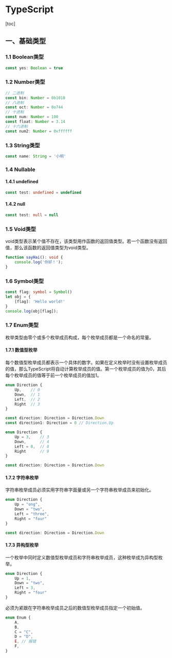 # TypeScript

[toc]

## 一、基础类型

### 1.1 Boolean类型

```typescript
const yes: Boolean = true
```

### 1.2 Number类型

```typescript
// 二进制
const bin: Number = 0b1010
// 八进制
const oct: Number = 0o744
// 十进制
const num: Number = 100
const float: Number = 3.14
// 十六进制
const num2: Number = 0xffffff
```

### 1.3 String类型

```typescript
const name: String = '小明'
```

### 1.4 Nullable

#### 1.4.1 undefined

```typescript
const test: undefined = undefined
```

#### 1.4.2 null

```typescript
const test: null = null
```

### 1.5 Void类型

void类型表示某个值不存在，该类型用作函数的返回值类型。若一个函数没有返回值，那么该函数的返回值类型为void类型。

```typescript
function sayHai(): void {
    console.log('你好！');
}
```

### 1.6 Symbol类型

```typescript
const flag: symbol = Symbol()
let obj = {
    [flag]: 'Hello world!'
}
console.log(obj[flag]);
```

### 1.7 Enum类型

枚举类型由零个或多个枚举成员构成，每个枚举成员都是一个命名的常量。

#### 1.7.1 数值型枚举

每个数值型枚举成员都表示一个具体的数字。如果在定义枚举时没有设置枚举成员的值，那么TypeScript将自动计算枚举成员的值。第一个枚举成员的值为0，其后每个枚举成员的值等于前一个枚举成员的值加1。

```typescript
enum Direction {
    Up,    // 0
    Down,  // 1
    Left,  // 2
    Right  // 3
}

const direction: Direction = Direction.Down
const direction1: Direction = 0 // Direction.Up

```

```typescript
enum Direction {
    Up = 3,    // 3
    Down,      // 4
    Left = 8,  // 8
    Right      // 9
}

const direction: Direction = Direction.Down
```

#### 1.7.2 字符串枚举

字符串枚举成员必须实用字符串字面量或另一个字符串枚举成员来初始化。

```typescript
enum Direction {
    Up = "ong",
    Down = "two",
    Left = "three",
    Right = "four"
}

const direction: Direction = Direction.Down
```

#### 1.7.3 异构型枚举

一个枚举中同时定义数值型枚举成员和字符串枚举成员，这种枚举成为异构型枚举。

```typescript
enum Direction {
    Up = 1,
    Down = "two",
    Left = 3,
    Right = "four"
}
```

必须为紧跟在字符串枚举成员之后的数值型枚举成员指定一个初始值。

```typescript
enum Enum {
    A,
    B,
    C = "C",
    D = "D",
    E, // 报错
    F,
}
```
